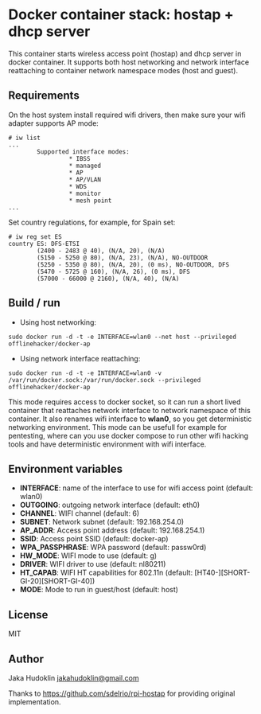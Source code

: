# Docker container stack: hostap + dhcp server 

This container starts wireless access point (hostap) and dhcp server in docker
container. It supports both host networking and network interface reattaching
to container network namespace modes (host and guest).

## Requirements

On the host system install required wifi drivers, then make sure your wifi adapter
supports AP mode:

```
# iw list
...
        Supported interface modes:
                 * IBSS
                 * managed
                 * AP
                 * AP/VLAN
                 * WDS
                 * monitor
                 * mesh point
...
```

Set country regulations, for example, for Spain set:

```
# iw reg set ES
country ES: DFS-ETSI
        (2400 - 2483 @ 40), (N/A, 20), (N/A)
        (5150 - 5250 @ 80), (N/A, 23), (N/A), NO-OUTDOOR
        (5250 - 5350 @ 80), (N/A, 20), (0 ms), NO-OUTDOOR, DFS
        (5470 - 5725 @ 160), (N/A, 26), (0 ms), DFS
        (57000 - 66000 @ 2160), (N/A, 40), (N/A)
```

## Build / run

* Using host networking:

```
sudo docker run -d -t -e INTERFACE=wlan0 --net host --privileged offlinehacker/docker-ap
```

* Using network interface reattaching:

```
sudo docker run -d -t -e INTERFACE=wlan0 -v /var/run/docker.sock:/var/run/docker.sock --privileged offlinehacker/docker-ap
```

This mode requires access to docker socket, so it can run a short lived
container that reattaches network interface to network namespace of this
container. It also renames wifi interface to **wlan0**, so you get
deterministic networking environment. This mode can be usefull for example for
pentesting, where can you use docker compose to run other wifi hacking tools
and have deterministic environment with wifi interface.

## Environment variables

* **INTERFACE**: name of the interface to use for wifi access point (default: wlan0)
* **OUTGOING**: outgoing network interface (default: eth0)
* **CHANNEL**: WIFI channel (default: 6)
* **SUBNET**: Network subnet (default: 192.168.254.0)
* **AP_ADDR**: Access point address (default: 192.168.254.1)
* **SSID**: Access point SSID (default: docker-ap)
* **WPA_PASSPHRASE**: WPA password (default: passw0rd)
* **HW_MODE**: WIFI mode to use (default: g) 
* **DRIVER**: WIFI driver to use (default: nl80211)
* **HT_CAPAB**: WIFI HT capabilities for 802.11n (default: [HT40-][SHORT-GI-20][SHORT-GI-40]) 
* **MODE**: Mode to run in guest/host (default: host)

## License

MIT

## Author

Jaka Hudoklin <jakahudoklin@gmail.com>

Thanks to https://github.com/sdelrio/rpi-hostap for providing original
implementation.
